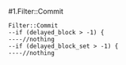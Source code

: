 #1.Filter::Commit

```
Filter::Commit
--if (delayed_block > -1) {
----//nothing
--if (delayed_block_set > -1) {
----//nothing
```